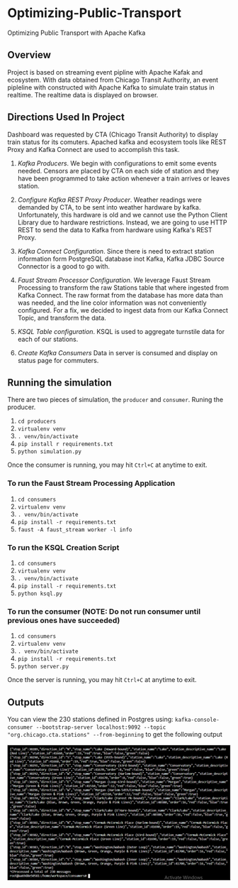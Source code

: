 # Optimizing-Public-Transport
Optimizing Public Transport with Apache Kafka

## Overview

Project is based on streaming event pipline with Apache Kafak and ecosystem. With data obtained from Chicago Transit Authority,
an event pipleline with constructed with Apache Kafka to simulate train status in realtime. The realtime data is displayed on 
browser.

## Directions Used In Project
Dashboard was requested by CTA (Chicago Transit Authority) to display train status for its comuters. Apached kafka and ecosystem 
tools like REST Proxy and Kafka Connect are used to accomplish this task. 

1. *Kafka Producers*.
We begin with configurations to emit some events needed. Censors are placed by CTA on each side of station and they have been 
programmed to take action whenever a train arrives or leaves station. 

2. *Configure Kafka REST Proxy Producer*.
Weather readings were demanded by CTA, to be sent into weather hardware by kafka. Unfortunately, this hardware is old and we cannot
use the Python Client Library due to hardware restrictions. Instead, we are going to use HTTP REST to send the data to Kafka from 
hardware using Kafka's REST Proxy. 

3. *Kafka Connect Configuration*.
Since there is need to extract station information form PostgreSQL database inot Kafka, Kafka JDBC Source Connector is a good to go
with. 

4. *Faust Stream Processor Configuration*. 
We leverage Faust Stream Processing to transform the raw Stations table that where ingested from Kafka Connect. The raw format
from the database has more data than was needed, and the line color information was not conveniently configured. For a fix, 
we decided to ingest data from our Kafka Connect Topic, and transform the data.

5. *KSQL Table configuration*.
KSQL is used to aggregate turnstile data for each of our stations. 

6. *Create Kafka Consumers*
Data in server is consumed and display on status page for commuters.

## Running the simulation
There are two pieces of simulation, the `producer` and `consumer`.
Runing the producer.
1. `cd producers`
2. `virtualenv venv`
3. `. venv/bin/activate`
4. `pip install r requirements.txt`
5. `python simulation.py`

Once the consumer is running, you may hit `Ctrl+C` at anytime to exit. 

### To run the Faust Stream Processing Application 

1. `cd consumers`
2. `virtualenv venv`
3. `. venv/bin/activate`
4. `pip install -r requirements.txt`
5. `faust -A faust_stream worker -l info`

### To run the KSQL Creation Script

1. `cd consumers`
2. `virtualenv venv`
3. `. venv/bin/activate`
4. `pip install -r requirements.txt`
5. `python ksql.py`

### To run the consumer (NOTE: Do not run consumer until previous ones have succeeded)
1. `cd consumers`
2. `virtualenv venv`
3. `. venv/bin/activate`
4. `pip install -r requirements.txt`
5. `python server.py`

Once the server is running, you may hit `Ctrl+C` at anytime to exit. 

## Outputs

You can view the 230 stations defined in Postgres using: 
`kafka-console-consumer --bootstrap-server localhost:9092 --topic "org.chicago.cta.stations" --from-beginning` to get the
following output

![230 stations](images/cta_stations.png)
